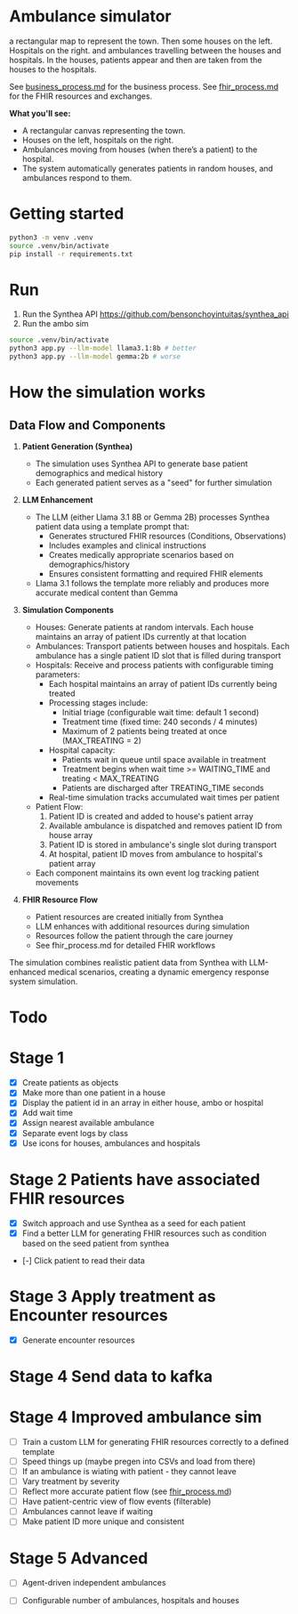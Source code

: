 # Ambulance simulator
a rectangular map to represent the town. Then some houses on the left. Hospitals on the right. and ambulances travelling between the houses and hospitals. In the houses, patients appear and then are taken from the houses to the hospitals.

See [business_process.md](business_process.md) for the business process.
See [fhir_process.md](fhir_process.md) for the FHIR resources and exchanges.

**What you'll see:**
- A rectangular canvas representing the town.
- Houses on the left, hospitals on the right.
- Ambulances moving from houses (when there’s a patient) to the hospital.
- The system automatically generates patients in random houses, and ambulances respond to them.

# Getting started

```bash
python3 -m venv .venv
source .venv/bin/activate 
pip install -r requirements.txt
```




# Run
1. Run the Synthea API
https://github.com/bensonchoyintuitas/synthea_api
2. Run the ambo sim
```bash
source .venv/bin/activate 
python3 app.py --llm-model llama3.1:8b # better
python3 app.py --llm-model gemma:2b # worse
```


# How the simulation works

## Data Flow and Components

1. **Patient Generation (Synthea)**
   - The simulation uses Synthea API to generate base patient demographics and medical history
   - Each generated patient serves as a "seed" for further simulation

2. **LLM Enhancement**
   - The LLM (either Llama 3.1 8B or Gemma 2B) processes Synthea patient data using a template prompt that:
     - Generates structured FHIR resources (Conditions, Observations)
     - Includes examples and clinical instructions
     - Creates medically appropriate scenarios based on demographics/history
     - Ensures consistent formatting and required FHIR elements
   - Llama 3.1 follows the template more reliably and produces more accurate medical content than Gemma

3. **Simulation Components**
   - Houses: Generate patients at random intervals. Each house maintains an array of patient IDs currently at that location
   - Ambulances: Transport patients between houses and hospitals. Each ambulance has a single patient ID slot that is filled during transport
   - Hospitals: Receive and process patients with configurable timing parameters:
     - Each hospital maintains an array of patient IDs currently being treated
     - Processing stages include:
       * Initial triage (configurable wait time: default 1 second)
       * Treatment time (fixed time: 240 seconds / 4 minutes)
       * Maximum of 2 patients being treated at once (MAX_TREATING = 2)
     - Hospital capacity:
       * Patients wait in queue until space available in treatment
       * Treatment begins when wait time >= WAITING_TIME and treating < MAX_TREATING
       * Patients are discharged after TREATING_TIME seconds
     - Real-time simulation tracks accumulated wait times per patient
   - Patient Flow:
     1. Patient ID is created and added to house's patient array
     2. Available ambulance is dispatched and removes patient ID from house array
     3. Patient ID is stored in ambulance's single slot during transport
     4. At hospital, patient ID moves from ambulance to hospital's patient array
   - Each component maintains its own event log tracking patient movements

4. **FHIR Resource Flow**
   - Patient resources are created initially from Synthea
   - LLM enhances with additional resources during simulation
   - Resources follow the patient through the care journey
   - See fhir_process.md for detailed FHIR workflows

The simulation combines realistic patient data from Synthea with LLM-enhanced medical scenarios, creating a dynamic emergency response system simulation.


# Todo

# Stage 1
- [x] Create patients as objects
- [x] Make more than one patient in a house
- [x] Display the patient id in an array in either house, ambo or hospital
- [x] Add wait time
- [x] Assign nearest available ambulance
- [x] Separate event logs by class
- [x] Use icons for houses, ambulances and hospitals

# Stage 2 Patients have associated FHIR resources 
- [x] Switch approach and use Synthea as a seed for each patient
- [x] Find a better LLM for generating FHIR resources such as condition based on the seed patient from synthea
- [-] Click patient to read their data

# Stage 3 Apply treatment as Encounter resources
- [x] Generate encounter resources

# Stage 4 Send data to kafka

# Stage 4 Improved ambulance sim
- [ ] Train a custom LLM for generating FHIR resources correctly to a defined template
- [ ] Speed things up (maybe pregen into CSVs and load from there)
- [ ] If an ambulance is wiating with patient - they cannot leave
- [ ] Vary treatment by severity
- [ ] Reflect more accurate patient flow (see [fhir_process.md](fhir_process.md))
- [ ] Have patient-centric view of flow events (filterable)
- [ ] Ambulances cannot leave if waiting
- [ ] Make patient ID more unique and consistent

# Stage 5 Advanced
- [ ] Agent-driven independent ambulances
- [ ] Configurable number of ambulances, hospitals and houses





